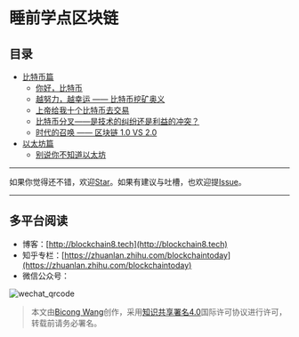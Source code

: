 # 睡前学点区块链

## 目录

* [比特币篇](btc/README.md)
  * [你好，比特币](btc/btc-1.md)
  * [越努力，越幸运 —— 比特币挖矿奥义](btc/btc-2.md)
  * [上帝给我十个比特币去交易](btc/btc-3.md)
  * [比特币分叉——是技术的纠纷还是利益的冲突？](btc/btc-4.md)
  * [时代的召唤 —— 区块链 1.0 VS 2.0](btc/btc-5.md)
* [以太坊篇](eth/README.md)
  * [别说你不知道以太坊](/eth/eth-1.md)
  
***
如果你觉得还不错，欢迎[Star](https://github.com/Wangbicong/block-chain-article)。如果有建议与吐槽，也欢迎提[Issue](https://github.com/Wangbicong/block-chain-article/issues)。
***

## 多平台阅读

* 博客：[http://blockchain8.tech](http://blockchain8.tech)
* 知乎专栏：[https://zhuanlan.zhihu.com/blockchaintoday](https://zhuanlan.zhihu.com/blockchaintoday)
* 微信公众号：            

![wechat\_qrcode](http://7xoqy3.com1.z0.glb.clouddn.com/wechat_public_account.jpg)

> 本文由[Bicong Wang](https://github.com/wangbicong)创作，采用[知识共享署名4.0](https://creativecommons.org/licenses/by/4.0/)国际许可协议进行许可，转载前请务必署名。



